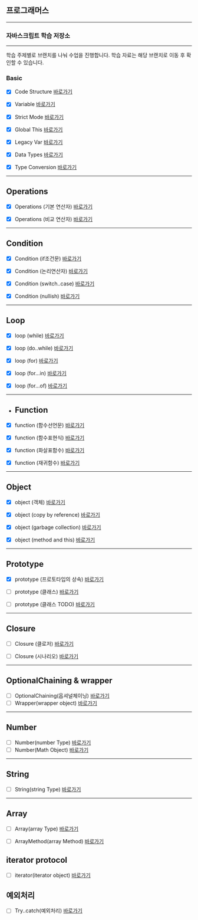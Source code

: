 

## 프로그래머스 
---

### 자바스크립트 학습 저장소

---

학습 주제별로 브랜치를 나눠 수업을 진행합니다.
학습 자료는 해당 브랜치로 이동 후 확인할 수 있습니다.




### Basic

- [x] Code Structure [바로가기](https://github.com/simseonbeom/programmers-core-js/blob/01.core-javascript/client/chapter/core/01.codeStructure.js)
- [x] Variable [바로가기](https://github.com/simseonbeom/programmers-core-js/blob/01.core-javascript/client/chapter/core/02.variables.js)
- [x] Strict Mode [바로가기](https://github.com/simseonbeom/programmers-core-js/blob/01.core-javascript/client/chapter/core/03.strictMode.js)
- [x] Global This [바로가기](https://github.com/simseonbeom/programmers-core-js/blob/01.core-javascript/client/chapter/core/04.globalThis.js)
- [x] Legacy Var [바로가기](https://github.com/simseonbeom/programmers-core-js/blob/01.core-javascript/client/chapter/core/05.legacyVar.js)
- [x] Data Types [바로가기](https://github.com/simseonbeom/programmers-core-js/blob/01.core-javascript/client/chapter/core/06.dataType.js)
- [x] Type Conversion [바로가기](https://github.com/simseonbeom/programmers-core-js/blob/01.core-javascript/client/chapter/core/07.typeConversion.js)



---

## Operations
- [x] Operations (기본 연산자) [바로가기](https://github.com/simseonbeom/programmers-core-js/blob/01.core-javascript/client/chapter/core/08-1.operation.js)
- [x] Operations (비교 연산자) [바로가기](https://github.com/simseonbeom/programmers-core-js/blob/01.core-javascript/client/chapter/core/08-2.operation.js)


---
## Condition
- [x] Condition (if조건문) [바로가기](https://github.com/simseonbeom/programmers-core-js/blob/01.core-javascript/client/chapter/core/09-1.conditions.js)
- [x] Condition (논리연산자) [바로가기](https://github.com/simseonbeom/programmers-core-js/blob/01.core-javascript/client/chapter/core/09-2.conditions.js)
- [x] Condition (switch..case) [바로가기](https://github.com/simseonbeom/programmers-core-js/blob/01.core-javascript/client/chapter/core/09-3.conditions.js)
- [x] Condition (nullish) [바로가기](https://github.com/simseonbeom/programmers-core-js/blob/01.core-javascript/client/chapter/core/09-4.conditions.js)


---
## Loop
- [x] loop (while) [바로가기](https://github.com/simseonbeom/programmers-core-js/blob/01.core-javascript/client/chapter/core/10-1.loop.js)
- [x] loop (do..while) [바로가기](https://github.com/simseonbeom/programmers-core-js/blob/01.core-javascript/client/chapter/core/10-2.loop.js)
- [x] loop (for) [바로가기](https://github.com/simseonbeom/programmers-core-js/blob/01.core-javascript/client/chapter/core/10-3.loop.js)
- [x] loop (for...in) [바로가기](https://github.com/simseonbeom/programmers-core-js/blob/01.core-javascript/client/chapter/core/10-4.loop.js)
- [x] loop (for...of) [바로가기](https://github.com/simseonbeom/programmers-core-js/blob/01.core-javascript/client/chapter/core/10-5.loop.js)



---
- ## Function
- [x] function (함수선언문) [바로가기](https://github.com/simseonbeom/programmers-core-js/blob/01.core-javascript/client/chapter/core/11-1.function.js)
- [x] function (함수표현식) [바로가기](https://github.com/simseonbeom/programmers-core-js/blob/01.core-javascript/client/chapter/core/11-2.function.js)
- [x] function (화살표함수) [바로가기](https://github.com/simseonbeom/programmers-core-js/blob/01.core-javascript/client/chapter/core/11-3.function.js)
- [x] function (재귀함수) [바로가기](https://github.com/simseonbeom/programmers-core-js/blob/01.core-javascript/client/chapter/core/11-4.function.js)


---

## Object
- [x] object (객체) [바로가기](https://github.com/simseonbeom/programmers-core-js/blob/01.core-javascript/client/chapter/core/12-1.object.js)
- [x] object (copy by reference) [바로가기](https://github.com/simseonbeom/programmers-core-js/blob/01.core-javascript/client/chapter/core/12-2.object.js)
- [x] object (garbage collection) [바로가기](https://github.com/simseonbeom/programmers-core-js/blob/01.core-javascript/client/chapter/core/12-3.object.js)
- [x] object (method and this) [바로가기](https://github.com/simseonbeom/programmers-core-js/blob/01.core-javascript/client/chapter/core/12-4.object.js)




- ---
## Prototype
- [x] prototype (프로토타입의 상속) [바로가기](https://github.com/simseonbeom/programmers-core-js/blob/01.core-javascript/client/chapter/core/13-1.prototype.js)
- [ ] prototype (클래스) [바로가기](https://github.com/simseonbeom/programmers-core-js/blob/01.core-javascript/client/chapter/core/13-2.classes.js)
- [ ] prototype (클래스 TODO) [바로가기](https://github.com/simseonbeom/programmers-core-js/blob/01.core-javascript/client/chapter/core/13-3.classes.js)



---
## Closure
- [ ] Closure (클로저) [바로가기](https://github.com/simseonbeom/programmers-core-js/blob/01.core-javascript/client/chapter/core/14-1.closure.js)
- [ ] Closure (시나리오) [바로가기](https://github.com/simseonbeom/programmers-core-js/blob/01.core-javascript/client/chapter/core/14-2.closure.js)



---
## OptionalChaining & wrapper
- [ ] OptionalChaining(옵셔널체이닝) [바로가기](https://github.com/simseonbeom/programmers-core-js/blob/01.core-javascript/client/chapter/core/15.Optional.js)
- [ ] Wrapper(wrapper object) [바로가기](https://github.com/simseonbeom/programmers-core-js/blob/01.core-javascript/client/chapter/core/16.wrapper.js)

---
## Number
- [ ] Number(number Type) [바로가기](https://github.com/simseonbeom/programmers-core-js/blob/01.core-javascript/client/chapter/core/17-1.number.js)
- [ ] Number(Math Object) [바로가기](https://github.com/simseonbeom/programmers-core-js/blob/01.core-javascript/client/chapter/core/17-2.number.js)
---
## String
- [ ] String(string Type) [바로가기](https://github.com/simseonbeom/programmers-core-js/blob/01.core-javascript/client/chapter/core/18.string.js)
---
## Array
- [ ] Array(array Type) [바로가기](https://github.com/simseonbeom/programmers-core-js/blob/01.core-javascript/client/chapter/core/19.array.js)
- [ ] ArrayMethod(array Method) [바로가기](https://github.com/simseonbeom/programmers-core-js/blob/01.core-javascript/client/chapter/core/20.arrayMethod.js)


## iterator protocol
- [ ] iterator(iterator object) [바로가기](https://github.com/simseonbeom/programmers-core-js/blob/01.core-javascript/client/chapter/core/21.iterator.js)


## 예외처리
- [ ] Try..catch(예외처리) [바로가기](https://github.com/simseonbeom/programmers-core-js/blob/01.core-javascript/client/chapter/core/22.tryCatch.js)




















